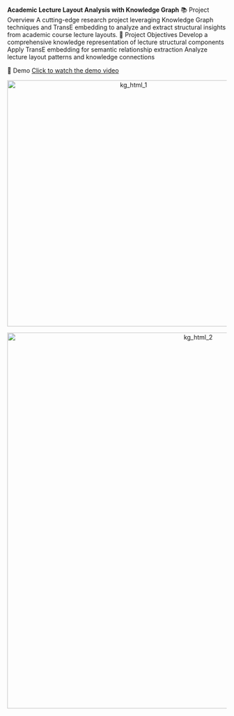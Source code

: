 **Academic Lecture Layout Analysis with Knowledge Graph**
📚 Project Overview
A cutting-edge research project leveraging Knowledge Graph techniques and TransE embedding to analyze and extract structural insights from academic course lecture layouts.
🎯 Project Objectives
Develop a comprehensive knowledge representation of lecture structural components
Apply TransE embedding for semantic relationship extraction
Analyze lecture layout patterns and knowledge connections

🎥 Demo
[Click to watch the demo video](https://github.com/user-attachments/assets/c46b09f1-5daa-4895-a5fe-d6442acd2ba1)


<p align="center">
<img width="564" alt="kg_html_1" src="https://github.com/user-attachments/assets/d290d06c-620c-4f70-8028-cbba711eaf88" />
</p>

<p align="center">
<img width="861" alt="kg_html_2" src="https://github.com/user-attachments/assets/6cd352f7-add1-42c0-bd7c-26161fedd1a4" />
</p>
